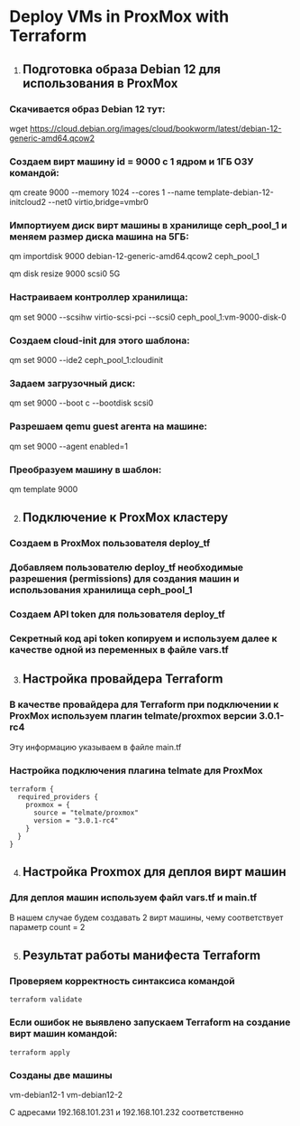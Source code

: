 # Deploy VMs in ProxMox with Terraform

1. ## Подготовка образа Debian 12 для использования в ProxMox

### Скачивается образ Debian 12 тут:
wget https://cloud.debian.org/images/cloud/bookworm/latest/debian-12-generic-amd64.qcow2

### Создаем вирт машину id = 9000 с 1 ядром и 1ГБ ОЗУ командой:
qm create 9000 --memory 1024 --cores 1 --name template-debian-12-initcloud2 --net0 virtio,bridge=vmbr0

### Импортиуем диск вирт машины в хранилище ceph_pool_1 и меняем размер диска машина на 5ГБ:
qm importdisk 9000 debian-12-generic-amd64.qcow2 ceph_pool_1

qm disk resize 9000 scsi0 5G

### Настраиваем контроллер хранилища:
qm set 9000 --scsihw virtio-scsi-pci --scsi0 ceph_pool_1:vm-9000-disk-0

### Создаем cloud-init для этого шаблона:
qm set 9000 --ide2 ceph_pool_1:cloudinit

### Задаем загрузочный диск:
qm set 9000 --boot c --bootdisk scsi0

### Разрешаем qemu guest агента на машине:
qm set 9000 --agent enabled=1

### Преобразуем машину в шаблон:
qm template 9000

2. ## Подключение к ProxMox кластеру

### Создаем в ProxMox пользователя deploy_tf

### Добавляем пользователю deploy_tf необходимые разрешения (permissions) для создания машин и использования хранилища ceph_pool_1

### Создаем API token для пользователя deploy_tf

### Секретный код api token копируем и используем далее к качестве одной из переменных в файле vars.tf

3. ## Настройка провайдера Terraform

### В качестве провайдера для Terraform при подключении к ProxMox используем плагин telmate/proxmox версии 3.0.1-rc4
Эту информацию указываем в файле main.tf

### Настройка подключения плагина telmate для ProxMox

```
terraform {
  required_providers {
    proxmox = {
      source = "telmate/proxmox"
      version = "3.0.1-rc4"
    }
  }
}
```

4. ## Настройка Proxmox для деплоя вирт машин

### Для деплоя машин используем файл vars.tf и main.tf
В нашем случае будем создавать 2 вирт машины, чему соответствует параметр count = 2

5. ## Результат работы манифеста Terraform

### Проверяем корректность синтаксиcа командой
```terraform validate```

### Если ошибок не выявлено запускаем Terraform на создание вирт машин командой:
```terraform apply```

### Созданы две машины
vm-debian12-1
vm-debian12-2

С адресами 192.168.101.231 и 192.168.101.232 соответственно
